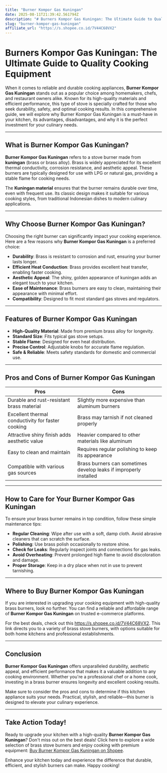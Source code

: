 ```yaml
---
title: "Burner Kompor Gas Kuningan"
date: 2025-08-11T21:39:42.561794Z
description: "# Burners Kompor Gas Kuningan: The Ultimate Guide to Quality Cooking Equipment..."
slug: "burner-kompor-gas-kuningan"
affiliate_url: "https://s.shopee.co.id/7V44C68VX2"
---
```

# Burners Kompor Gas Kuningan: The Ultimate Guide to Quality Cooking Equipment

When it comes to reliable and durable cooking appliances, **Burner Kompor Gas Kuningan** stands out as a popular choice among homemakers, chefs, and restaurant owners alike. Known for its high-quality materials and efficient performance, this type of stove is specially crafted for those who seek durability, safety, and optimal cooking results. In this comprehensive guide, we will explore why Burner Kompor Gas Kuningan is a must-have in your kitchen, its advantages, disadvantages, and why it is the perfect investment for your culinary needs.

---

## What is Burner Kompor Gas Kuningan?

**Burner Kompor Gas Kuningan** refers to a stove burner made from **kuningan** (brass or brass alloy). Brass is widely appreciated for its excellent thermal conductivity, corrosion resistance, and aesthetic appeal. These burners are typically designed for use with LPG or natural gas, providing a stable flame for cooking needs.

The **Kuningan material** ensures that the burner remains durable over time, even with frequent use. Its classic design makes it suitable for various cooking styles, from traditional Indonesian dishes to modern culinary applications.

---

## Why Choose Burner Kompor Gas Kuningan?

Choosing the right burner can significantly impact your cooking experience. Here are a few reasons why **Burner Kompor Gas Kuningan** is a preferred choice:

- **Durability**: Brass is resistant to corrosion and rust, ensuring your burner lasts longer.
- **Efficient Heat Conduction**: Brass provides excellent heat transfer, enabling faster cooking.
- **Aesthetic Appeal**: The shiny, golden appearance of kuningan adds an elegant touch to your kitchen.
- **Ease of Maintenance**: Brass burners are easy to clean, maintaining their appearance with minimal effort.
- **Compatibility**: Designed to fit most standard gas stoves and regulators.

---

## Features of Burner Kompor Gas Kuningan

- **High-Quality Material**: Made from premium brass alloy for longevity.
- **Standard Size**: Fits typical gas stove setups.
- **Stable Flame**: Designed for even heat distribution.
- **Precise Control**: Adjustable knobs for accurate flame regulation.
- **Safe & Reliable**: Meets safety standards for domestic and commercial use.

---

## Pros and Cons of Burner Kompor Gas Kuningan

| **Pros** | **Cons** |
| --- | --- |
| Durable and rust-resistant brass material | Slightly more expensive than aluminum burners |
| Excellent thermal conductivity for faster cooking | Brass may tarnish if not cleaned properly |
| Attractive shiny finish adds aesthetic value | Heavier compared to other materials like aluminum |
| Easy to clean and maintain | Requires regular polishing to keep its appearance |
| Compatible with various gas sources | Brass burners can sometimes develop leaks if improperly installed |

---

## How to Care for Your Burner Kompor Gas Kuningan

To ensure your brass burner remains in top condition, follow these simple maintenance tips:

- **Regular Cleaning**: Wipe after use with a soft, damp cloth. Avoid abrasive cleaners that can scratch the surface.
- **Polishing**: Use brass polish occasionally to restore shine.
- **Check for Leaks**: Regularly inspect joints and connections for gas leaks.
- **Avoid Overheating**: Prevent prolonged high flame to avoid discoloration and damage.
- **Proper Storage**: Keep in a dry place when not in use to prevent tarnishing.

---

## Where to Buy Burner Kompor Gas Kuningan

If you are interested in upgrading your cooking equipment with high-quality brass burners, look no further. You can find a reliable and affordable range of **Burner Kompor Gas Kuningan** on trusted e-commerce platforms.

For the best deals, check out this https://s.shopee.co.id/7V44C68VX2. This link directs you to a variety of brass stove burners, with options suitable for both home kitchens and professional establishments.

---

## Conclusion

**Burner Kompor Gas Kuningan** offers unparalleled durability, aesthetic appeal, and efficient performance that makes it a valuable addition to any cooking environment. Whether you're a professional chef or a home cook, investing in a brass burner ensures longevity and excellent cooking results.

Make sure to consider the pros and cons to determine if this kitchen appliance suits your needs. Practical, stylish, and reliable—this burner is designed to elevate your culinary experience.

---

## Take Action Today!

Ready to upgrade your kitchen with a high-quality **Burner Kompor Gas Kuningan**? Don't miss out on the best deals! Click here to explore a wide selection of brass stove burners and enjoy cooking with premium equipment: [Buy Burner Kompor Gas Kuningan on Shopee](https://s.shopee.co.id/7V44C68VX2).

Enhance your kitchen today and experience the difference that durable, efficient, and stylish burners can make. Happy cooking!